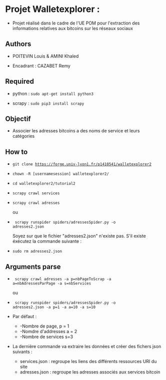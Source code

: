 # Projet Walletexplorer : 


* Projet réalisé dans le cadre de l'UE POM pour l'extraction des informations relatives aux bitcoins sur les réseaux sociaux 


## Authors 


* POITEVIN Louis & AMINI Khaled

* Encadrant : CAZABET Remy


## Required 


* python : <code>sudo apt-get install python3</code>

* scrapy : <code>sudo pip3 install scrapy</code>


## Objectif


* Associer les adresses bitcoins a des noms de service et leurs catégories



## How to 


* <code>git clone https://forge.univ-lyon1.fr/p1410541/walletexplorer2</code>

* <code>chown -R [usernamesession] walletexplorer2/ </code>

* <code>cd walletexplorer2/tutorial2</code> 

* <code>scrapy crawl services</code>

* <code>scrapy crawl adresses</code> 

    ou 

* <code> scrapy runspider spiders/adressesSpider.py -o adresses2.json </code> 

    Soyez sur que le fichier "adresses2.json" n'existe pas. S'il existe éxécutez la commande suivante : 
* <code>sudo rm adresses2.json </code>

## Arguments parse

* <code> scrapy crawl adresses -a p=nbPageToScrap -a a=nbAdressesParPage -a s=nbServices </code>

    ou 
* <code> scrapy runspider spiders/adressesSpider.py -o adresses2.json -a p=1 -a a=10 -a s=10</code> 

* Par défaut : 
    * -Nombre de page, p = 1
    * -Nomdre d'addresses a = 2
    * -Nombre de services s=3


* La dernière commande va extraire les données et créer des fichers json suivants :  
    * services.json : regroupe les liens des différents ressources URI du site
    * adresses.json : regroupe les adresses associés aux services bitcoin





